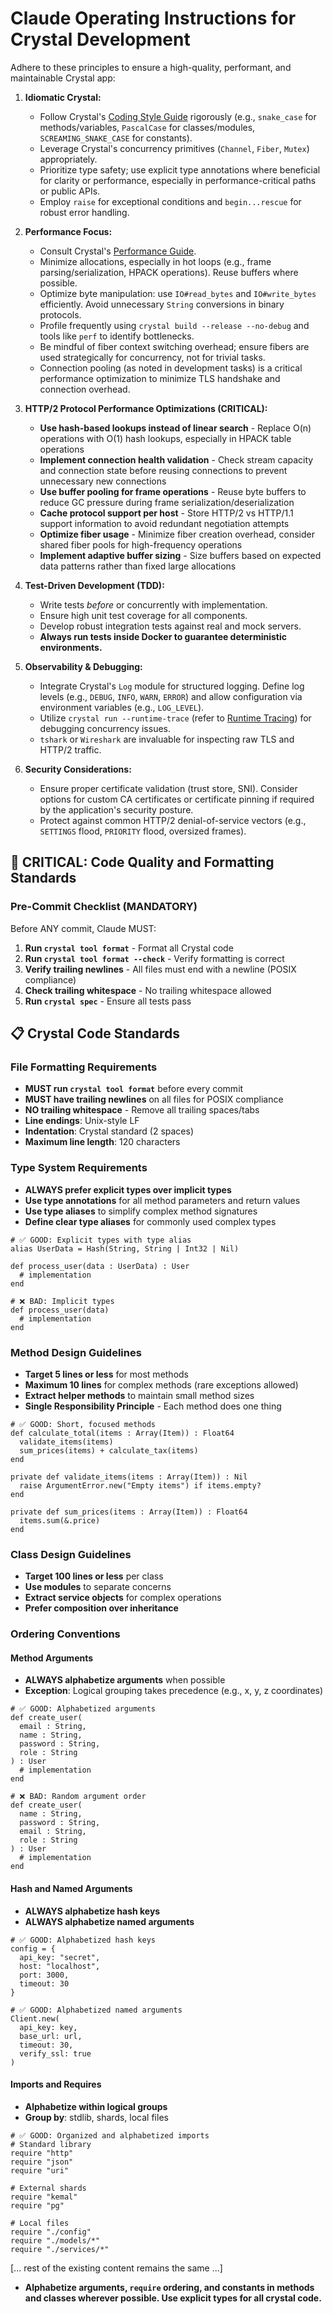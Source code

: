 # Claude Operating Instructions for Crystal Development

Adhere to these principles to ensure a high-quality, performant, and maintainable Crystal app:

1.  **Idiomatic Crystal:**
    *   Follow Crystal's [Coding Style Guide](https://crystal-lang.org/reference/1.16/conventions/coding_style.html) rigorously (e.g., `snake_case` for methods/variables, `PascalCase` for classes/modules, `SCREAMING_SNAKE_CASE` for constants).
    *   Leverage Crystal's concurrency primitives (`Channel`, `Fiber`, `Mutex`) appropriately.
    *   Prioritize type safety; use explicit type annotations where beneficial for clarity or performance, especially in performance-critical paths or public APIs.
    *   Employ `raise` for exceptional conditions and `begin...rescue` for robust error handling.

2.  **Performance Focus:**
    *   Consult Crystal's [Performance Guide](https://crystal-lang.org/reference/1.16/guides/performance.html).
    *   Minimize allocations, especially in hot loops (e.g., frame parsing/serialization, HPACK operations). Reuse buffers where possible.
    *   Optimize byte manipulation: use `IO#read_bytes` and `IO#write_bytes` efficiently. Avoid unnecessary `String` conversions in binary protocols.
    *   Profile frequently using `crystal build --release --no-debug` and tools like `perf` to identify bottlenecks.
    *   Be mindful of fiber context switching overhead; ensure fibers are used strategically for concurrency, not for trivial tasks.
    *   Connection pooling (as noted in development tasks) is a critical performance optimization to minimize TLS handshake and connection overhead.

3.  **HTTP/2 Protocol Performance Optimizations (CRITICAL):**
    *   **Use hash-based lookups instead of linear search** - Replace O(n) operations with O(1) hash lookups, especially in HPACK table operations
    *   **Implement connection health validation** - Check stream capacity and connection state before reusing connections to prevent unnecessary new connections
    *   **Use buffer pooling for frame operations** - Reuse byte buffers to reduce GC pressure during frame serialization/deserialization
    *   **Cache protocol support per host** - Store HTTP/2 vs HTTP/1.1 support information to avoid redundant negotiation attempts
    *   **Optimize fiber usage** - Minimize fiber creation overhead, consider shared fiber pools for high-frequency operations
    *   **Implement adaptive buffer sizing** - Size buffers based on expected data patterns rather than fixed large allocations

4.  **Test-Driven Development (TDD):**
    *   Write tests *before* or concurrently with implementation.
    *   Ensure high unit test coverage for all components.
    *   Develop robust integration tests against real and mock servers.
    *   **Always run tests inside Docker to guarantee deterministic environments.**

5.  **Observability & Debugging:**
    *   Integrate Crystal's `Log` module for structured logging. Define log levels (e.g., `DEBUG`, `INFO`, `WARN`, `ERROR`) and allow configuration via environment variables (e.g., `LOG_LEVEL`).
    *   Utilize `crystal run --runtime-trace` (refer to [Runtime Tracing](https://crystal-lang.org/reference/1.16/guides/runtime_tracing.html)) for debugging concurrency issues.
    *   `tshark` or `Wireshark` are invaluable for inspecting raw TLS and HTTP/2 traffic.

6.  **Security Considerations:**
    *   Ensure proper certificate validation (trust store, SNI). Consider options for custom CA certificates or certificate pinning if required by the application's security posture.
    *   Protect against common HTTP/2 denial-of-service vectors (e.g., `SETTINGS` flood, `PRIORITY` flood, oversized frames).

## 🚨 CRITICAL: Code Quality and Formatting Standards

### Pre-Commit Checklist (MANDATORY)
Before ANY commit, Claude MUST:
1. **Run `crystal tool format`** - Format all Crystal code
2. **Run `crystal tool format --check`** - Verify formatting is correct
3. **Verify trailing newlines** - All files must end with a newline (POSIX compliance)
4. **Check trailing whitespace** - No trailing whitespace allowed
5. **Run `crystal spec`** - Ensure all tests pass

## 📋 Crystal Code Standards

### File Formatting Requirements
- **MUST run `crystal tool format`** before every commit
- **MUST have trailing newlines** on all files for POSIX compliance
- **NO trailing whitespace** - Remove all trailing spaces/tabs
- **Line endings**: Unix-style LF
- **Indentation**: Crystal standard (2 spaces)
- **Maximum line length**: 120 characters

### Type System Requirements
- **ALWAYS prefer explicit types over implicit types**
- **Use type annotations** for all method parameters and return values
- **Use type aliases** to simplify complex method signatures
- **Define clear type aliases** for commonly used complex types

```crystal
# ✅ GOOD: Explicit types with type alias
alias UserData = Hash(String, String | Int32 | Nil)

def process_user(data : UserData) : User
  # implementation
end

# ❌ BAD: Implicit types
def process_user(data)
  # implementation
end
```

### Method Design Guidelines
- **Target 5 lines or less** for most methods
- **Maximum 10 lines** for complex methods (rare exceptions allowed)
- **Extract helper methods** to maintain small method sizes
- **Single Responsibility Principle** - Each method does one thing

```crystal
# ✅ GOOD: Short, focused methods
def calculate_total(items : Array(Item)) : Float64
  validate_items(items)
  sum_prices(items) + calculate_tax(items)
end

private def validate_items(items : Array(Item)) : Nil
  raise ArgumentError.new("Empty items") if items.empty?
end

private def sum_prices(items : Array(Item)) : Float64
  items.sum(&.price)
end
```

### Class Design Guidelines
- **Target 100 lines or less** per class
- **Use modules** to separate concerns
- **Extract service objects** for complex operations
- **Prefer composition over inheritance**

### Ordering Conventions

#### Method Arguments
- **ALWAYS alphabetize arguments** when possible
- **Exception**: Logical grouping takes precedence (e.g., x, y, z coordinates)

```crystal
# ✅ GOOD: Alphabetized arguments
def create_user(
  email : String,
  name : String,
  password : String,
  role : String
) : User
  # implementation
end

# ❌ BAD: Random argument order
def create_user(
  name : String,
  password : String,
  email : String,
  role : String
) : User
  # implementation
end
```

#### Hash and Named Arguments
- **ALWAYS alphabetize hash keys**
- **ALWAYS alphabetize named arguments**

```crystal
# ✅ GOOD: Alphabetized hash keys
config = {
  api_key: "secret",
  host: "localhost",
  port: 3000,
  timeout: 30
}

# ✅ GOOD: Alphabetized named arguments
Client.new(
  api_key: key,
  base_url: url,
  timeout: 30,
  verify_ssl: true
)
```

#### Imports and Requires
- **Alphabetize within logical groups**
- **Group by**: stdlib, shards, local files

```crystal
# ✅ GOOD: Organized and alphabetized imports
# Standard library
require "http"
require "json"
require "uri"

# External shards
require "kemal"
require "pg"

# Local files
require "./config"
require "./models/*"
require "./services/*"
```

[... rest of the existing content remains the same ...]

- **Alphabetize arguments, `require` ordering, and constants in methods and classes wherever possible. Use explicit types for all crystal code.**
```